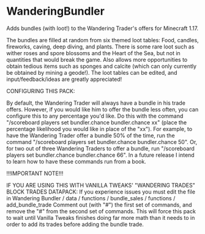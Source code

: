# WanderingBundler
Adds bundles (with loot!) to the Wandering Trader's offers for Minecraft 1.17.

The bundles are filled at random from six themed loot tables: Food, candles, fireworks, caving, deep diving, and plants. There is some rare loot such as wither roses and spore blossoms and the Heart of the Sea, but not in quantities that would break the game. Also allows more opportunities to obtain tedious items such as sponges and calcite (which can only currently be obtained by mining a geode!). The loot tables can be edited, and input/feedback/ideas are greatly appreciated!

CONFIGURING THIS PACK:

By default, the Wandering Trader will always have a bundle in his trade offers. However, if you would like him to offer the bundle less often, you can configure this to any percentage you'd like. Do this with the command "/scoreboard players set bundler.chance bundler.chance xx" (place the percentage likelihood you would like in place of the "xx"). For example, to have the Wandering Trader offer a bundle 50% of the time, run the command "/scoreboard players set bundler.chance bundler.chance 50". Or, for two out of three Wandering Traders to offer a bundle, run "/scoreboard players set bundler.chance bundler.chance 66". In a future release I intend to learn how to have these commands run from a book.

!!!IMPORTANT NOTE!!!

IF YOU ARE USING THIS WITH VANILLA TWEAKS' "WANDERING TRADES" BLOCK TRADES DATAPACK:
If you experience issues you must edit the file in Wandering Bundler / data / functions / bundle_sales / functions / add_bundle_trade
Comment out (with "#") the first set of commands, and remove the "#" from the second set of commands. This will force this pack to wait until Vanilla Tweaks finishes doing far more math than it needs to in order to add its trades before adding the bundle trade.
